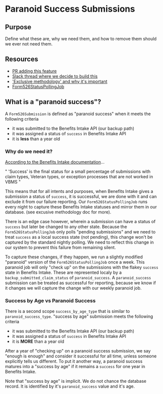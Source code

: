 # Paranoid Success Submissions

## Purpose
Define what these are, why we need them, and how to remove them should we ever not need them.

## Resources
- [PR adding this feature](https://github.com/department-of-veterans-affairs/vets-api/pull/17621)
- [Slack thread where we decide to build this](https://dsva.slack.com/archives/C053U7BUT27/p1721337336243199)
- ['Exclusive methodology' and why it's important](https://github.com/department-of-veterans-affairs/va.gov-team/blob/master/products/disability/526ez/engineering_research/untouched_submission_audit/526_state_repair_tdd.md#note-on-exclusive-methodology)
- [Form526StatusPollingJob](https://github.com/department-of-veterans-affairs/vets-api/blob/master/app/sidekiq/form526_status_polling_job.rb)

## What is a "paranoid success"?

A `Form526Submission` is defined as "paranoid success" when it meets the following criteria
- it was submitted to the Benefits Intake API (our backup path)
- it was assigned a status of `success` in Benefits Intake API
- it is **less** than a year old

### Why do we need it?

[According to the Benefits Intake documentation](https://developer.va.gov/explore/api/benefits-intake/docs?version=current)...

"
'Success' is the final status for a small percentage of submissions with claim types, Veteran types, or exception processes that are not worked in VBMS
"

This means that for all intents and purposes, when Benefits Intake gives a submission a status of `success`, it is successful, we are done with it and can exclude it from our failure reporting.
Our `Form526StatusPollingJob` runs every night to capture these Benefits Intake statuses and mirror them in our database. (see excusive methodology doc for more). 

There is an edge case however, wherein a submission can have a status of `success` but later be changed to any other state. Because the `Form526StatusPollingJob` only polls "pending submissions" and we need to treat `success` as a local success state (not pending), this change won't be captured by the standard nightly polling. We need to reflect this change in our system to prevent this failure from remaining silent. 

To capture these changes, if they happen, we run a slightly modified "paranoid" version of the `Form526StatusPollingJob` once a week. This paranoid job will only "check up" on the submissions with the flakey `success` state in Benefits Intake.  These are represented localy by a `backup_submitted_claim_status` of `paranoid_success`.  A `paranoid_success` submission can be treated as successful for reporting, because we know if it changes we will capture the change with our weekly paranoid job.

### Success by Age vs Paranoid Success

There is a second scope `success_by_age_type` that is similar to `paranoid_success_type`. "success by age" submission meets the following criteria
- it was submitted to the Benefits Intake API (our backup path)
- it was assigned a status of `success` in Benefits Intake API
- it is **MORE** than a year old

After a year of "checking up" on a paranoid success submission, we say "enough is enough" and consider it successful for all time, unless someone explicitly tells us different. To put it another way, a paranoid success matures into a "success by age" if it remains a `success` for one year in Benefits Intake.

Note that "success by age" is implicit. We do not chance the database record. It is identified by it's `paranoid_success` value and it's age.
